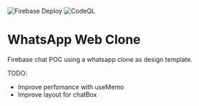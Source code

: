 ![Firebase Deploy](https://github.com/gauravgupta98/whatsapp-clone/workflows/Firebase%20Deploy/badge.svg?branch=master)
![CodeQL](https://github.com/gauravgupta98/whatsapp-clone/workflows/CodeQL/badge.svg?branch=master)

# WhatsApp Web Clone

Firebase chat POC using a whatsapp clone as design template.

TODO:
- Improve perfomance with useMemo
- Improve layout for chatBox
